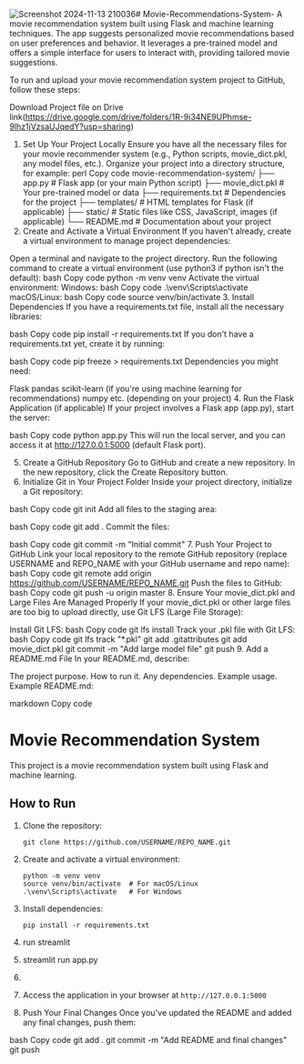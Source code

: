 ![Screenshot 2024-11-13 210036](https://github.com/user-attachments/assets/c4f5037d-d580-45c3-b980-94dd8e83fc1f)# Movie-Recommendations-System-
A movie recommendation system built using Flask and machine learning techniques. The app suggests personalized movie recommendations based on user preferences and behavior. It leverages a pre-trained model and offers a simple interface for users to interact with, providing tailored movie suggestions.

To run and upload your movie recommendation system project to GitHub, follow these steps:

Download Project file on Drive link(https://drive.google.com/drive/folders/1R-9i34NE9UPhmse-9lhz1jVzsaUJqedY?usp=sharing)


1. Set Up Your Project Locally
Ensure you have all the necessary files for your movie recommender system (e.g., Python scripts, movie_dict.pkl, any model files, etc.).
Organize your project into a directory structure, for example:
perl
Copy code
movie-recommendation-system/
├── app.py                # Flask app (or your main Python script)
├── movie_dict.pkl        # Your pre-trained model or data
├── requirements.txt      # Dependencies for the project
├── templates/            # HTML templates for Flask (if applicable)
├── static/               # Static files like CSS, JavaScript, images (if applicable)
└── README.md             # Documentation about your project
2. Create and Activate a Virtual Environment
If you haven't already, create a virtual environment to manage project dependencies:

Open a terminal and navigate to the project directory.
Run the following command to create a virtual environment (use python3 if python isn't the default):
bash
Copy code
python -m venv venv
Activate the virtual environment:
Windows:
bash
Copy code
.\venv\Scripts\activate
macOS/Linux:
bash
Copy code
source venv/bin/activate
3. Install Dependencies
If you have a requirements.txt file, install all the necessary libraries:

bash
Copy code
pip install -r requirements.txt
If you don't have a requirements.txt yet, create it by running:

bash
Copy code
pip freeze > requirements.txt
Dependencies you might need:

Flask
pandas
scikit-learn (if you're using machine learning for recommendations)
numpy
etc. (depending on your project)
4. Run the Flask Application (if applicable)
If your project involves a Flask app (app.py), start the server:

bash
Copy code
python app.py
This will run the local server, and you can access it at http://127.0.0.1:5000 (default Flask port).

5. Create a GitHub Repository
Go to GitHub and create a new repository.
In the new repository, click the Create Repository button.
6. Initialize Git in Your Project Folder
Inside your project directory, initialize a Git repository:

bash
Copy code
git init
Add all files to the staging area:

bash
Copy code
git add .
Commit the files:

bash
Copy code
git commit -m "Initial commit"
7. Push Your Project to GitHub
Link your local repository to the remote GitHub repository (replace USERNAME and REPO_NAME with your GitHub username and repo name):
bash
Copy code
git remote add origin https://github.com/USERNAME/REPO_NAME.git
Push the files to GitHub:
bash
Copy code
git push -u origin master
8. Ensure Your movie_dict.pkl and Large Files Are Managed Properly
If your movie_dict.pkl or other large files are too big to upload directly, use Git LFS (Large File Storage):

Install Git LFS:
bash
Copy code
git lfs install
Track your .pkl file with Git LFS:
bash
Copy code
git lfs track "*.pkl"
git add .gitattributes
git add movie_dict.pkl
git commit -m "Add large model file"
git push
9. Add a README.md File
In your README.md, describe:

The project purpose.
How to run it.
Any dependencies.
Example usage.
Example README.md:

markdown
Copy code
# Movie Recommendation System

This project is a movie recommendation system built using Flask and machine learning.

## How to Run

1. Clone the repository:
   ```
   git clone https://github.com/USERNAME/REPO_NAME.git
   ```

2. Create and activate a virtual environment:
   ```
   python -m venv venv
   source venv/bin/activate  # For macOS/Linux
   .\venv\Scripts\activate   # For Windows
   ```

3. Install dependencies:
   ```
   pip install -r requirements.txt
   ```

4. run streamlit
5. streamlit run app.py
6. 
   ```

7. Access the application in your browser at `http://127.0.0.1:5000`
10. Push Your Final Changes
Once you've updated the README and added any final changes, push them:

bash
Copy code
git add .
git commit -m "Add README and final changes"
git push




